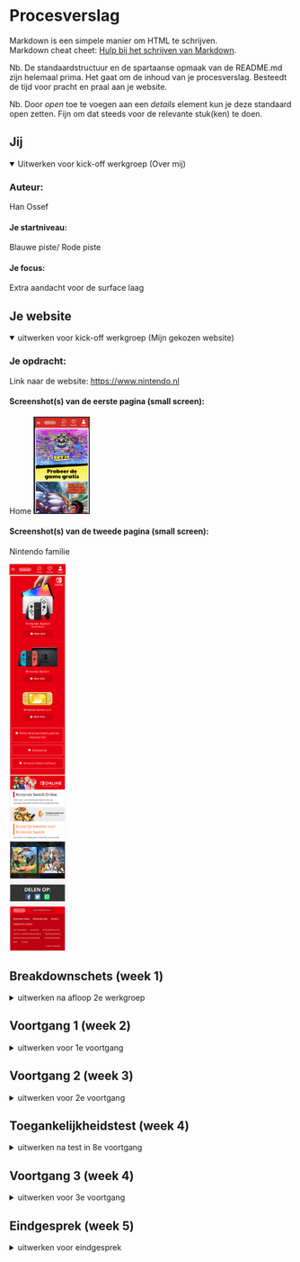 # Procesverslag
Markdown is een simpele manier om HTML te schrijven.  
Markdown cheat cheet: [Hulp bij het schrijven van Markdown](https://github.com/adam-p/markdown-here/wiki/Markdown-Cheatsheet).

Nb. De standaardstructuur en de spartaanse opmaak van de README.md zijn helemaal prima. Het gaat om de inhoud van je procesverslag. Besteedt de tijd voor pracht en praal aan je website.

Nb. Door *open* toe te voegen aan een *details* element kun je deze standaard open zetten. Fijn om dat steeds voor de relevante stuk(ken) te doen.





## Jij

<details open>
<summary> Uitwerken voor kick-off werkgroep (Over mij)</summary>

### Auteur:
Han Ossef

#### Je startniveau:
Blauwe piste/ Rode piste

#### Je focus:
Extra aandacht voor de surface laag
</details>





## Je website

<details open>
<summary>uitwerken voor kick-off werkgroep (Mijn gekozen website)</summary>

### Je opdracht:
Link naar de website: 
https://www.nintendo.nl

#### Screenshot(s) van de eerste pagina (small screen): 
Home
<img src="images/home.png" width="100px" alt="Nintendo Home">

#### Screenshot(s) van de tweede pagina (small screen):
Nintendo familie

<img src="images/Nintendo-Switch-familie.png" width="100px" alt="Nintendo Familie">
 
</details>





## Breakdownschets (week 1)

<details>
<summary>uitwerken na afloop 2e werkgroep</summary>

### de hele pagina: Home
<img src="images/break1.png" width="100px" alt="breakdown van de hele pagina">

### de hele pagina: Nintendo Switch Familie
<img src="images/break2.png" width="100px" alt="breakdown van de hele pagina">

### dynamisch deel: Menu
<img src="images/break3.png" width="100px" alt="breakdown van een dynamisch deel">

### wellicht nog een dynamisch deel slider: 
<img src="images/break4.png" width="100px" alt="breakdown van nog een dynamisch deel">

</details>





## Voortgang 1 (week 2)

<details>
<summary>uitwerken voor 1e voortgang</summary>

### Stand van zaken
Wat erg goed ging is het kiezen van een website en een begin maken. Helaas was veel weggezakt voor mij waardoor ik even opnieuw kennisclips heb moeten kijken voor verfrissing. De meer ik bezig was en weer ging sleutelen aan code de meer weer omhoog kwam. De breakdown schets maken ging wat makkelijker omdat de student-assistenten mij daar ook bij hebben geholpen. 

<p> Start van mijn website</p>
<img src="images/startvanmijnwebsite.png" width="375px" alt="start van mijn website">

<p> Voortgang van menu</p>
<img src="images/Menugelukt.png" width="375px" alt="menu gelukt">


### Feedback ronde: 1
Uitkomst feedback 

- punt 1: Ik heb te veel classes met namen die niet duidelijk zijn. 
- punt 2: Ik heb divs die ik beter kan vervangen
- punt 3: Nette code en maak goed gebruik van notities
</details>


## Voortgang 2 (week 3)

<details>
<summary>uitwerken voor 2e voortgang</summary>

### Stand van zaken
Deze week heb ik veel gewerkt aan mijn website. Ik ben een stuk verder gekomen waardoor de basis er goed in zit voor beide pagina's. Nu ben ik bezig met animaties toevoegen wat ik nog wel lastig vind, zoals bij de slider. Ik vind dit erg leuk en blijf sleutelen tot iets lukt.  Door de feedback van vorige week en deze week heb ik erg veel classes vervangen door :nth-of-type. Dit was nieuw voor mij en kwam er achter hoe makkelijk het eigenlijk te gebruiken is. Divs heb ik mede hierdoor ook vervangen. Ik had nog niet overal notities maar die heb ik overal toegevoegd. Wanneer je op de menu button ging hoveren was er geen cursor pointer maar nu wel. 

<p> Latest games</p>
<img src="images/latestgames.png" width="375px" alt="latest games">

<p> Slider</p>
<img src="images/slider.png" width="375px" alt="slider">

### Feedback rond: 2 
- Te veel classes
- Hamburger menu met transistion laten bewegen en niet met animeren. 
- Hamburger menu moet een cursor pointer krijgen
- Plaatjes in de newsfeed kunnen beter met transition naar boven komen dan met top:-1;
- Opschonen van code 
- Mijn naam zetten bij author

</details>





## Toegankelijkheidstest (week 4)

<details>
<summary>uitwerken na test in 8e voortgang</summary>

### Bevindingen
Lijst met je bevindingen die in de test naar voren kwamen:

#### h2 in hamburgermenu
Glaucoma/rp:
Letters in de hamburger menu zijn niet goet te lezen, die moeten groter. 

<p>Voor aanpassing</p>
<img src="images/h2uitgeklaptmenubefore.png" width="375px" alt="h2 in uitgeklaptmenu voor aanpassing">

<p>Na aanpassing</p>
<img src="images/h2uitgeklaptmenuafter.png" width="375px" alt="h2 in uitgeklaptmenu na aanpassing">



#### P in onlangs uitgekomen
Glaucoma/rp:
P in onlangs uitgekomen niet goed te lezen. 

Ik heb dit zo gelaten omdat de iconen wel goed te zien zijn en aan de hand daarvan weet wat het betekend. 

#### Onlangs uitgekomen heeft geen state 
Glaucoma/rp:
Je kan in onlangs uitgekomen niet zien dat het een button is, misschien een state toevoegen i.p.v. alleen underline. 

Ik heb een underline toegevoegd bij de h2 en de img scaled iets groter bij een hover state.


<p>Voor aanpassing</p>
<img src="images/onlangsuitgekomenbefore.png" width="375px" alt="onlang uitgekomen voor aanpassing">

<p>Na aanpassing</p>
<img src="images/onlangsuitgekomenafter.png" width="375px" alt="onlangs uitgekomen na aanpassing">


#### Taal naar Nederlands veranderen 
Voice-over:
Mijn website word in het engels voorgelezen omdat mijn bestand op Engels staat en die moet ik veranderen in het Nederlands.

#### Voice-over is goed
Blur: 
Het is zo wazig dat niks te lezen is. Contrast is wel goed te zien maar hierbij is voice-over geadviseert. Met voice-over word alles goed uitgelegd. Ik heb alleen geen automatische afspeel functie. 

#### Bevindingen nintendo.nl
Bevindingen op de nintendo.nl website:
- De home knop heeft unlabbeld image
- Door te tabben skipt het opties

</details>





## Voortgang 3 (week 4)

<details>
<summary>uitwerken voor 3e voortgang</summary>

### Stand van zaken
Deze week ben ik echt bezig met responsive maken en darkmode. Ik probeer nog meer animaties toe te voegen omdat ik het leuk vind. Ook wil ik al mijn code weer langs om het nog netter te maken en om te kijken of ik overbodige code heb die niet nodig is. Ook ben ik bezig geweest met grid op mijn index.html op section news_feed! Voor de laatste loodjes wil ik nog wat bevindingen uit de test verwerken, zoals bepaalde letters groter maken en dat sommige elementen een heldere hover krijgen. 

<p> Dark mode</p>
<img src="images/darkmode.png" width="375px" alt="dark mode">

<p> Light mode</p>
<img src="images/lightmode.png" width="375px" alt="light mode">

<p>Responsive 48em</p>
<img src="images/bezigmetresponsive.png" width="375px" alt="48EM Responsive">

<p>Responsive 64em</p>
<img src="images/bezigmetresponsive2.png" width="375px" alt="64EM Responsive">

<p>Grid</p>
<img src="images/grid.png" width="375px" alt="grid">

### Feedback ronde: 3
- Html/css/javascript ziet er erg netjes en duidelijk uit
- Sections in latest_games kan je een article van maken omdat het een article is
- In het proces verslag voor bevindingen ook de feedback noteren hoe je het hebt aangepast

</details>





## Eindgesprek (week 5)

<details>
<summary>uitwerken voor eindgesprek</summary>

### Stand van zaken
Laatste loodjes: Sommige elementen op de tweede pagina nog mooier responsive maken. Beoordelings formulier erbij houden en eventueel nog hier en daar wat aanpassen. Feedback en test bevindingen nog verwerken (zie bevindgen om te zien hoe ik het heb aangepast).

Ik heb de hamburger menu eindelijk voor elkaar gekregen. Ik heb javascript met een if (true) else (false) toegevoegd. Hierbij kwam ik erachter dat wij javascript vorige jaar hebben geleerd op een oudere versie. Joeri heeft mij uitgelegd dat => eigenlijk function heet. Const en let zijn de vervanger van var. Let kan van waarde veranderen en Const kan je niet veranderen. Beide zijn nog te gebruiken maar het is beter dat het niet gemengd word. Ik heb alles op var gelaten omdat ik dat vorige jaar heb gebruikt en al begrijp.  

<p> Menu zonder te klikken</p>
<img src="images/menubefore.png" width="375px" alt="menu voor klikken">

<p> Menu geklikt</p>
<img src="images/menuafter.png" width="375px" alt="menua na klikken">


<p> NS online voor de aanpassing (zonder state)</p>
<img src="images/nsonlineafter.png" width="375px" alt="ns online voor de aanpassing">

<p> NS Online na de aanpassing met hover state</p>
<img src="images/nsonlinebefore.png" width="375px" alt="ns online na de aanpassing">

<p> Ns modellen heeft eigenlijk 4 list items maar bij desktop versie gaat de derde op display:non; en bij mobiel display:block;. Dit heb ik gedaan omdat het de eerste plaatje naar het midden moet gaan bij een groter scherm</p>
<p>Mobiel</p>
<img src="images/nsmodellen1.png" width="375px" alt="ns modellen mobiele versie">

<p> Desktop versie</p>
<img src="images/nsmodellen2.png" width="375px" alt="ns modellen desktop versie">


### Screenshot(s)

<p> Eind versie home pagina</p>
<img src="images/eindhomedesktop.png" width="500px" alt="Eind versie home pagina">

<p> Eind versie Nintedo Familie pagina (desktop)</p>
<img src="images/eindhomedesktop.png" width="500px" alt="Eind versie home pagina">

<p> Eind versie Nintedo Familie pagina (desktop)</p>
<img src="images/eindnsfamdesktop.png" width="500px" alt="Eind versie NS Familie pagina">

<p> Eind versie 48em </p>
<img src="images/eindipad.png" width="500px" alt="Eind versie 48em>

<p> Eind versie mobiel </p>
<img src="images/eindmobiel.png" width="500px" alt="Eind versie mobiel>

<p> Eind versie darkmode</p>
<img src="images/einddark.png" width="500px" alt="Eind darkmode>

<img src="images/einddark2.png" width="500px" alt="Eind darkmode>

</details>





## Bronnenlijst

<details open>
<summary>continu bijhouden terwijl je werkt</summary>

Nb. Wees specifiek ('css-tricks' als bron is bijv. niet specifiek genoeg).

1. bron 1 dropdown: https://developer.mozilla.org/en-US/docs/Web/HTML/Element/select 
2. bron 2 voor positioneren van h2's op een afbeelding: https://codepen.io/shooft/pen/mdwwqNz 
3. bron 3 alle content: https://www.nintendo.nl/index.html
4. bron 4 alle content: https://www.nintendo.nl/Nintendo-Switch-familie/Nintendo-Switch-familie-1618251.html
5. bron 5 slider animatie: https://developer.mozilla.org/en-US/docs/Web/CSS/animation
6. bron 6 voor grid: https://www.youtube.com/watch?v=br-0i3U1VCA
7. bron 7 voor hamburger animatie: https://www.youtube.com/watch?v=dIyVTjJAkLw
</details>